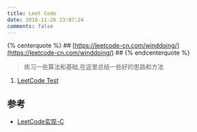 ```yaml
---
title: Leet Code
date: 2018-11-26 23:07:24
comments: false
---
```


{% centerquote %} ## [https://leetcode-cn.com/winddoing/](https://leetcode-cn.com/winddoing/) ## {% endcenterquote %}


> 练习一些算法和基础,在这里总结一些好的思路和方法


1. [LeetCode Test](x_posts/test.html)



## 参考

* [LeetCode实现-C](https://github.com/begeekmyfriend/leetcode)
